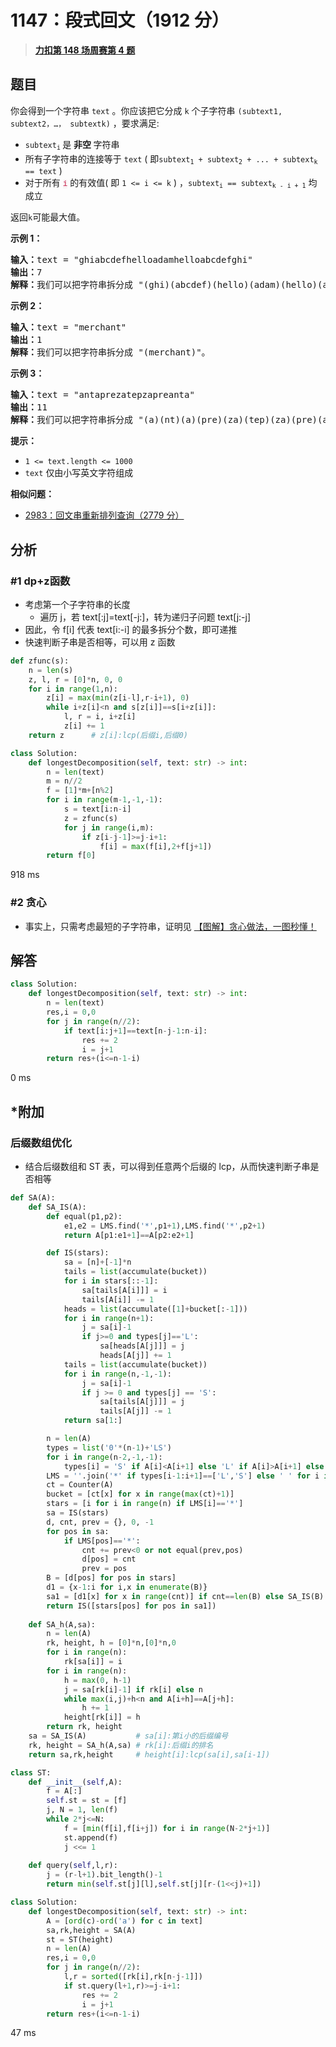 # 1147：段式回文（1912 分）


> <u>**[力扣第 148 场周赛第 4 题](https://leetcode.cn/problems/longest-chunked-palindrome-decomposition/)**</u>

## 题目

<p>你会得到一个字符串 <code>text</code> 。你应该把它分成 <code>k</code> 个子字符串 <code>(subtext1, subtext2，…， subtextk)</code> ，要求满足:</p>

<ul>
<li><code>subtext<sub>i</sub></code><sub> </sub>是 <strong>非空 </strong>字符串</li>
<li>所有子字符串的连接等于 <code>text</code> ( 即<code>subtext<sub>1</sub> + subtext<sub>2</sub> + ... + subtext<sub>k</sub> == text</code> )</li>
<li>对于所有 <font color="#c7254e"><font face="Menlo, Monaco, Consolas, Courier New, monospace"><span style="font-size:12.6px"><span style="background-color:#f9f2f4">i</span></span></font></font> 的有效值( 即 <code>1 &lt;= i &lt;= k</code> ) ，<code>subtext<sub>i</sub> == subtext<sub>k - i + 1</sub></code> 均成立</li>
</ul>

<p>返回<code>k</code>可能最大值。</p>



<p><strong>示例 1：</strong></p>

<pre>
<strong>输入：</strong>text = "ghiabcdefhelloadamhelloabcdefghi"
<strong>输出：</strong>7
<strong>解释：</strong>我们可以把字符串拆分成 "(ghi)(abcdef)(hello)(adam)(hello)(abcdef)(ghi)"。
</pre>

<p><strong>示例 2：</strong></p>

<pre>
<strong>输入：</strong>text = "merchant"
<strong>输出：</strong>1
<strong>解释：</strong>我们可以把字符串拆分成 "(merchant)"。
</pre>

<p><strong>示例 3：</strong></p>

<pre>
<strong>输入：</strong>text = "antaprezatepzapreanta"
<strong>输出：</strong>11
<strong>解释：</strong>我们可以把字符串拆分成 "(a)(nt)(a)(pre)(za)(tep)(za)(pre)(a)(nt)(a)"。
</pre>



<p><strong>提示：</strong></p>

<ul>
<li><code>1 &lt;= text.length &lt;= 1000</code></li>
<li><code>text</code> 仅由小写英文字符组成</li>
</ul>


**相似问题：**
- [2983：回文串重新排列查询（2779 分）](/leetcode/2983)


## 分析

### #1 dp+z函数

- 考虑第一个子字符串的长度
	- 遍历 j，若 text[:j]=text[-j:]，转为递归子问题 text[j:-j]
- 因此，令 f[i] 代表 text[i:-i] 的最多拆分个数，即可递推
- 快速判断子串是否相等，可以用 z 函数

```python
def zfunc(s):
	n = len(s)
	z, l, r = [0]*n, 0, 0
	for i in range(1,n):
		z[i] = max(min(z[i-l],r-i+1), 0)
		while i+z[i]<n and s[z[i]]==s[i+z[i]]:
			l, r = i, i+z[i]
			z[i] += 1
	return z      # z[i]:lcp(后缀i,后缀0) 

class Solution:
    def longestDecomposition(self, text: str) -> int:
        n = len(text)
        m = n//2
        f = [1]*m+[n%2]
        for i in range(m-1,-1,-1):
            s = text[i:n-i]
            z = zfunc(s)
            for j in range(i,m):
                if z[i-j-1]>=j-i+1:
                    f[i] = max(f[i],2+f[j+1])
        return f[0]
```
918 ms

### #2 贪心

- 事实上，只需考虑最短的子字符串，证明见 [【图解】贪心做法，一图秒懂！](https://leetcode.cn/problems/longest-chunked-palindrome-decomposition/solutions/2221544/tu-jie-tan-xin-zuo-fa-yi-tu-miao-dong-py-huik/)
## 解答

```python
class Solution:
    def longestDecomposition(self, text: str) -> int:
        n = len(text)
        res,i = 0,0
        for j in range(n//2):
            if text[i:j+1]==text[n-j-1:n-i]:
                res += 2
                i = j+1
        return res+(i<=n-1-i)
```
0 ms

## *附加

### 后缀数组优化

- 结合后缀数组和 ST 表，可以得到任意两个后缀的 lcp，从而快速判断子串是否相等

```python
def SA(A):
    def SA_IS(A):
        def equal(p1,p2):
            e1,e2 = LMS.find('*',p1+1),LMS.find('*',p2+1)
            return A[p1:e1+1]==A[p2:e2+1]

        def IS(stars):
            sa = [n]+[-1]*n
            tails = list(accumulate(bucket))
            for i in stars[::-1]:
                sa[tails[A[i]]] = i
                tails[A[i]] -= 1
            heads = list(accumulate([1]+bucket[:-1]))
            for i in range(n+1):
                j = sa[i]-1
                if j>=0 and types[j]=='L':
                    sa[heads[A[j]]] = j
                    heads[A[j]] += 1
            tails = list(accumulate(bucket))
            for i in range(n,-1,-1):
                j = sa[i]-1
                if j >= 0 and types[j] == 'S':
                    sa[tails[A[j]]] = j
                    tails[A[j]] -= 1
            return sa[1:]

        n = len(A)
        types = list('0'*(n-1)+'LS')
        for i in range(n-2,-1,-1):
            types[i] = 'S' if A[i]<A[i+1] else 'L' if A[i]>A[i+1] else types[i+1]
        LMS = ''.join('*' if types[i-1:i+1]==['L','S'] else ' ' for i in range(n+1))
        ct = Counter(A)
        bucket = [ct[x] for x in range(max(ct)+1)]
        stars = [i for i in range(n) if LMS[i]=='*']
        sa = IS(stars)
        d, cnt, prev = {}, 0, -1
        for pos in sa:
            if LMS[pos]=='*':
                cnt += prev<0 or not equal(prev,pos)
                d[pos] = cnt
                prev = pos
        B = [d[pos] for pos in stars]
        d1 = {x-1:i for i,x in enumerate(B)}
        sa1 = [d1[x] for x in range(cnt)] if cnt==len(B) else SA_IS(B)
        return IS([stars[pos] for pos in sa1])
	
    def SA_h(A,sa):
        n = len(A)
        rk, height, h = [0]*n,[0]*n,0
        for i in range(n):
            rk[sa[i]] = i
        for i in range(n):
            h = max(0, h-1)
            j = sa[rk[i]-1] if rk[i] else n
            while max(i,j)+h<n and A[i+h]==A[j+h]:
                h += 1
            height[rk[i]] = h
        return rk, height
    sa = SA_IS(A)           # sa[i]:第i小的后缀编号
    rk, height = SA_h(A,sa) # rk[i]:后缀i的排名
    return sa,rk,height     # height[i]:lcp(sa[i],sa[i-1])

class ST:
    def __init__(self,A):
        f = A[:]
        self.st = st = [f]
        j, N = 1, len(f)
        while 2*j<=N:
            f = [min(f[i],f[i+j]) for i in range(N-2*j+1)]
            st.append(f)
            j <<= 1
            
    def query(self,l,r):
        j = (r-l+1).bit_length()-1
        return min(self.st[j][l],self.st[j][r-(1<<j)+1])

class Solution:
    def longestDecomposition(self, text: str) -> int:
        A = [ord(c)-ord('a') for c in text]
        sa,rk,height = SA(A)
        st = ST(height)
        n = len(A)
        res,i = 0,0
        for j in range(n//2):
            l,r = sorted([rk[i],rk[n-j-1]])
            if st.query(l+1,r)>=j-i+1:
                res += 2
                i = j+1
        return res+(i<=n-1-i)
```
47 ms

